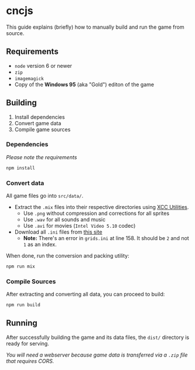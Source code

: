 # cncjs

This guide explains (briefly) how to manually build and run the game from source.

## Requirements

* `node` version 6 or newer
* `zip`
* `imagemagick`
* Copy of the **Windows 95** (aka "Gold") editon of the game

## Building

1. Install dependencies
2. Convert game data
3. Compile game sources

### Dependencies

*Please note the requirements*

```bash
npm install
```

### Convert data

All game files go into `src/data/`.

* Extract the `.mix` files into their respective directories using [XCC Utilities](http://xhp.xwis.net/utilities/).
    * Use `.png` without compression and corrections for all sprites
    * Use `.wav` for all sounds and music
    * Use `.avi` for movies (`Intel Video 5.10` codec)
* Download all `.ini` files from [this site](http://nyerguds.arsaneus-design.com/cnc95upd/inirules/)
    * **Note:** There's an error in `grids.ini` at line 158. It should be `2` and not `1` as an index.


When done, run the conversion and packing utility:

```bash
npm run mix
```

### Compile Sources

After extracting and converting all data, you can proceed to build:

```bash
npm run build
```

## Running

After successfully building the game and its data files, the `dist/` directory is ready for serving.

*You will need a webserver because game data is transferred via a `.zip` file that requires CORS.*
